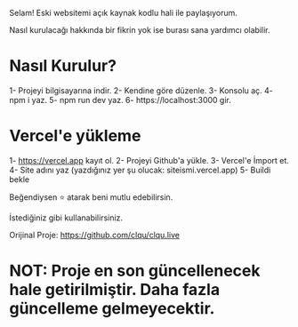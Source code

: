 Selam! Eski websitemi açık kaynak kodlu hali ile paylaşıyorum.

Nasıl kurulacağı hakkında bir fikrin yok ise burası sana yardımcı olabilir.

# Nasıl Kurulur?

1- Projeyi bilgisayarına indir.
2- Kendine göre düzenle.
3- Konsolu aç.
4- npm i yaz.
5- npm run dev yaz.
6- https://localhost:3000 gir.

# Vercel'e yükleme

1- https://vercel.app kayıt ol.
2- Projeyi Github'a yükle.
3- Vercel'e İmport et.
4- Site adını yaz (yazdığınız yer şu olucak: siteismi.vercel.app)
5- Buildi bekle

Beğendiysen ⭐ atarak beni mutlu edebilirsin.

İstediğiniz gibi kullanabilirsiniz.

Orijinal Proje: https://github.com/clqu/clqu.live


# NOT: Proje en son güncellenecek hale getirilmiştir. Daha fazla güncelleme gelmeyecektir.

